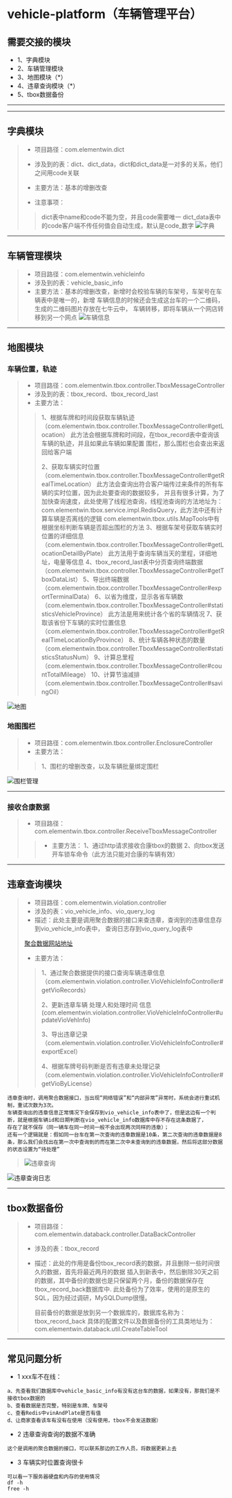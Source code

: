 # vehicle-platform（车辆管理平台）

## 需要交接的模块
- 1、字典模块
- 2、车辆管理模块
- 3、地图模块（*）
- 4、违章查询模块（*）
- 5、tbox数据备份
---

***
## 字典模块
> * 项目路径：com.elementwin.dict
> 
> * 涉及到的表：dict、dict_data，dict和dict_data是一对多的关系，他们之间用code关联
>
>* 主要方法：基本的增删改查
>
> * 注意事项：
>> dict表中name和code不能为空，并且code需要唯一
>> dict_data表中的code客户端不传任何值会自动生成，默认是code_数字
![字典](pic/字典.png)

---
## 车辆管理模块
> * 项目路径：com.elementwin.vehicleinfo
> * 涉及到的表：vehicle_basic_info
>* 主要方法：基本的增删改查，新增时会校验车辆的车架号，车架号在车辆表中是唯一的，新增
>车辆信息的时候还会生成这台车的一个二维码，生成的二维码图片存放在七牛云中，
>车辆转移，即将车辆从一个网店转移到另一个网点
![车辆信息](pic/车辆信息.png)

---

## 地图模块
### 车辆位置，轨迹
> * 项目路径：com.elementwin.tbox.controller.TboxMessageController
> * 涉及到的表：tbox_record、tbox_record_last
>* 主要方法：
>> 1、根据车牌和时间段获取车辆轨迹（com.elementwin.tbox.controller.TboxMessageController#getLocation）
>此方法会根据车牌和时间段，在tbox_record表中查询该车辆的轨迹，并且如果此车辆如果配置
>围栏，那么围栏也会查出来返回给客户端
>>
>> 2、获取车辆实时位置（com.elementwin.tbox.controller.TboxMessageController#getRealTimeLocation）
>>此方法会查询出符合客户端传过来条件的所有车辆的实时位置，因为此处要查询的数据较多，
>并且有很多计算，为了加快查询速度，此处使用了线程池查询，线程池查询的方法地址为：
>com.elementwin.tbox.service.impl.RedisQuery，此方法中还有计算车辆是否离线的逻辑
>com.elementwin.tbox.utils.MapTools中有根据坐标判断车辆是否超出围栏的方法
>> 3、根据车架号获取车辆实时位置的详细信息（com.elementwin.tbox.controller.TboxMessageController#getLocationDetailByPlate）
>此方法用于查询车辆当天的里程，详细地址，电量等信息
>> 4、tbox_record_last表中分页查询终端数据（com.elementwin.tbox.controller.TboxMessageController#getTboxDataList）
>> 5、导出终端数据（com.elementwin.tbox.controller.TboxMessageController#exportTerminalData）
>> 6、以省为维度，显示各省车辆数（com.elementwin.tbox.controller.TboxMessageController#statisticsVehicleProvince）
>此方法是用来统计各个省的车辆情况
>> 7、获取该省份下车辆的实时位置信息（com.elementwin.tbox.controller.TboxMessageController#getRealTimeLocationByProvince）
>> 8、统计车辆各种状态的数量（com.elementwin.tbox.controller.TboxMessageController#statisticsStatusNum）
>> 9、计算总里程（com.elementwin.tbox.controller.TboxMessageController#countTotalMileage）
>> 10、计算节油减排（com.elementwin.tbox.controller.TboxMessageController#savingOil）
>
![地图](pic/地图.png)
### 地图围栏
> * 项目路径：com.elementwin.tbox.controller.EnclosureController
>* 主要方法：
>> 1、围栏的增删改查，以及车辆批量绑定围栏
>
![围栏管理](pic/围栏管理.png)

---
### 接收合康数据
> * 项目路径：com.elementwin.tbox.controller.ReceiveTboxMessageController
>>* 主要方法：
>> 1、通过http请求接收合康tbox的数据
>> 2、向tbox发送开车锁车命令（此方法只能对合康的车辆有效）
---

## 违章查询模块
> * 项目路径：com.elementwin.violation.controller
> * 涉及的表：vio_vehicle_info、vio_query_log
> * 描述：此处主要是调用聚合数据的接口来查违章，查询到的违章信息存到vio_vehicle_info表中，
>查询日志存到vio_query_log表中
>
> [聚合数据网站地址](https://www.juhe.cn/login)
>
>* 主要方法：
>> 1、通过聚合数据提供的接口查询车辆违章信息（com.elementwin.violation.controller.VioVehicleInfoController#getVioRecords）
>>
>> 2、更新违章车辆 处理人和处理时间 信息(com.elementwin.violation.controller.VioVehicleInfoController#updateVioVehInfo)
>>
>> 3、导出违章记录（com.elementwin.violation.controller.VioVehicleInfoController#exportExcel）
>>
>> 4、根据车牌号码判断是否有违章未处理记录（com.elementwin.violation.controller.VioVehicleInfoController#getVioByLicense）
    
    违章查询时，调用聚合数据接口，当出现“网络错误”和“内部异常”异常时，系统会进行重试机制，重试次数为3次。
    车辆查询出的违章信息正常情况下会保存到vio_vehicle_info表中了，但是这边有一个判断，就是根据车辆id和日期判断在vio_vehicle_info数据库中存不存在这条数据了，
    存在了就不保存（同一辆车在同一时间一般不会出现两次同样的违章）；
    还有一个逻辑就是：假如同一台车在第一次查询的违章数据是10条，第二次查询的违章数据是8条，那么我们会找出在第一次中查询到的而在第二次中未查询到的违章数据，然后将这部分数据的状态设置为“待处理”
    
>![违章查询](pic/违章查询.png)
>>
![违章查询日志](pic/违章查询日志.png)


---
## tbox数据备份
> * 项目路径：com.elementwin.databack.controller.DataBackController
> * 涉及的表：tbox_record
> * 描述：此处的作用是备份tbox_record表的数据，并且删除一些时间很久的数据，首先将最近两月的数据
>插入到新表中，然后删除30天之前的数据，其中备份的数据也是只保留两个月，备份的数据保存在
>tbox_record_back数据库中.
>此处备份为了效率，使用的是原生的SQL，因为经过调研，MySQLDump很慢。
>
>   目前备份的数据是放到另一个数据库的，数据库名称为：tbox_record_back
>   具体的配置文件以及数据备份的工具类地址为：com.elementwin.databack.util.CreateTableTool
---

## 常见问题分析
- 1 xxx车不在线：
```aidl
a、先查看我们数据库中vehicle_basic_info有没有这台车的数据，如果没有，那我们是不接收tbox数据的
b、查看数据是否完整，特别是车牌、车架号
c、查看Redis中vinAndPlate是否有值
d、让商家查看该车有没有在使用（没有使用，tbox不会发送数据）
```
- 2 违章查询查询的数据不准确
```aidl
这个是调用的聚合数据的接口，可以联系那边的工作人员，将数据更新上去
```
- 3 车辆实时位置查询很卡
```aidl
可以看一下服务器硬盘和内存的使用情况
df -h
free -h
```
